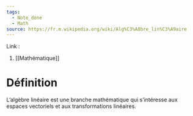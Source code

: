 ```yaml
---
tags:
  - Note_done
  - Math
source: https://fr.m.wikipedia.org/wiki/Alg%C3%A8bre_lin%C3%A9aire
---
```


Link :
1. [[Mathématique]]

# Définition
L’algèbre linéaire est une branche mathématique qui s’intéresse aux espaces vectoriels et aux transformations linéaires.
